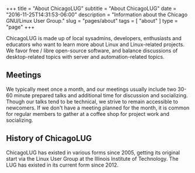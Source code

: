 +++
title = "About ChicagoLUG"
subtitle = "About ChicagoLUG"
date = "2016-11-25T14:31:53-06:00"
description = "Information about the Chicago GNU/Linux User Group."
slug = "pages/about"
tags = [ "about" ] 
type = "page"
+++

ChicagoLUG is made up of local sysadmins, developers, enthusiasts and educators
who want to learn more about Linux and Linux-related projects. We favor
free / libre open-source software, and balance discussions of desktop-related
topics with server and automation-related topics.

## Meetings

We typically meet once a month, and our meetings usually include two
30-60 minute prepared talks and additional time for discussion and socializing.
Though our talks tend to be technical, we strive to remain accessible to
newcomers. If we don't have a meeting planned for the month, it is common for regular
members to gather at a coffee shop for project work and socializing.

## History of ChicagoLUG

ChicagoLUG has existed in various forms since 2005, getting its original start
via the Linux User Group at the Illinois Institute of Technology. The LUG has
existed in its current form since 2012.
